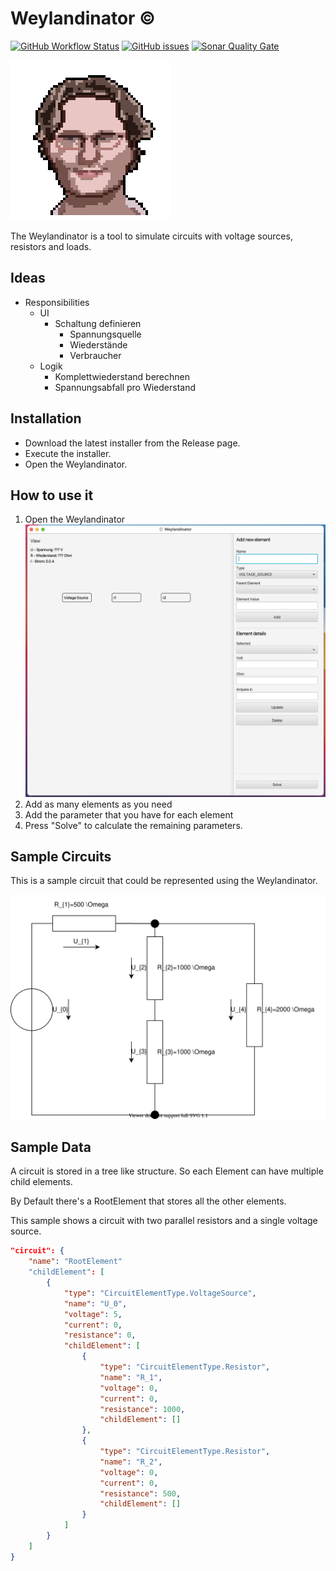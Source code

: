 # Weylandinator ©

[![GitHub Workflow Status](https://img.shields.io/github/workflow/status/MrF3lix/weylandinator/CI?label=CI&logo=GitHUb)](https://github.com/MrF3lix/weylandinator/actions?query=workflow%3ACI)
[![GitHub issues](https://img.shields.io/github/issues/MrF3lix/weylandinator)](https://github.com/MrF3lix/weylandinator/issues)
[![Sonar Quality Gate](https://img.shields.io/sonar/quality_gate/MrF3lix_weylandinator?logo=SonarCloud&server=https%3A%2F%2Fsonarcloud.io)](https://sonarcloud.io/dashboard?id=MrF3lix_weylandinator)

![Weylandinator](./img/weylandinator-logo.png)

The Weylandinator is a tool to simulate circuits with voltage sources, resistors and loads.

## Ideas

- Responsibilities
  - UI
    - Schaltung definieren
      - Spannungsquelle
      - Wiederstände
      - Verbraucher
  - Logik
    - Komplettwiederstand berechnen
    - Spannungsabfall pro Wiederstand

## Installation

- Download the latest installer from the Release page.
- Execute the installer.
- Open the Weylandinator.

## How to use it

1. Open the Weylandinator
![Weylandinator](./img/weylandinator-screenshot.png)
1. Add as many elements as you need
1. Add the parameter that you have for each element
1. Press "Solve" to calculate the remaining parameters.

## Sample Circuits

This is a sample circuit that could be represented using the Weylandinator.

![Sample Circuits](./docs/beispiel.dio.svg)

## Sample Data

A circuit is stored in a tree like structure. So each Element can have multiple child elements.

By Default there's a RootElement that stores all the other elements.

This sample shows a circuit with two parallel resistors and a single voltage source.

```JSON
"circuit": {
    "name": "RootElement"
    "childElement": [
        {
            "type": "CircuitElementType.VoltageSource",
            "name": "U_0",
            "voltage": 5,
            "current": 0,
            "resistance": 0,
            "childElement": [
                {
                    "type": "CircuitElementType.Resistor",
                    "name": "R_1",
                    "voltage": 0,
                    "current": 0,
                    "resistance": 1000,
                    "childElement": []
                },
                {
                    "type": "CircuitElementType.Resistor",
                    "name": "R_2",
                    "voltage": 0,
                    "current": 0,
                    "resistance": 500,
                    "childElement": []
                }
            ]
        }
    ]
}
